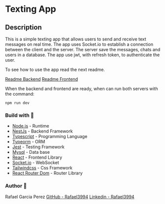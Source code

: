 # Texting App

## Description

This is a simple texting app that allows users to send and receive text messages on real time. The app uses Socket.io to establish a connection between the client and the server. The server save the messages, chats and users in a database. The app use jwt, with refresh token, to authenticate the user.

To see how to use the app read the next readme.

[Readme Backend](./apps/backend/README.md)
[Readme Frontend](./apps/frontend/README.md)

When the backend and frontend are ready, when can run both servers with the command:
```
npm run dev
```

### Build with 🔨
* [Node.js](https://nodejs.org/es/) - Runtime
* [NestJs](https://nestjs.com/) - Backend Framework
* [Typescript](https://www.typescriptlang.org/) - Programming Language
* [Typeorm](https://typeorm.io/) - ORM
* [Jest](https://jestjs.io/) - Testing Framework
* [Mysql](https://www.mysql.com) - Data base
* [React](https://es.react.dev/) - Frontend Library
* [Socket.io](https://socket.io/) - WebSocket
* [Tailwindcss](https://tailwindcss.com/) - Css Framework
* [React Router Dom](https://reactrouter.com/en/main) - Router Library
  
### Author 👑
Rafael Garcia Perez
[GitHub - Rafael3994](https://github.com/Rafael3994)
[Linkedin - Rafael3994](https://www.linkedin.com/in/rafael3994/)

